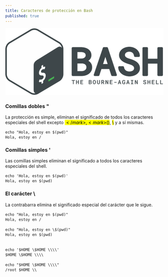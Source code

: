 ```yaml
---
title: Caracteres de protección en Bash
published: true
---
```


![](../assets/bash-logo.png)


### [](#header-1)Comillas dobles "

La protección es simple, eliminan el significado de todos los caracteres especiales del shell excepto <mark>$</mark>, <mark>$()</mark>, <mark>\\</mark> y a sí mismas.
```
echo "Hola, estoy en $(pwd)"
Hola, estoy en /
```

### [](#header-1)Comillas simples '

Las comillas simples eliminan el significado a todos los caracteres especiales del shell.
```
echo 'Hola, estoy en $(pwd)'
Hola, estoy en $(pwd)
```

### [](#header-1)El carácter \

La contrabarra elimina el significado especial del carácter que le sigue.
```
echo "Hola, estoy en $(pwd)"
Hola, estoy en /

echo "Hola, estoy en \$(pwd)"
Hola, estoy en $(pwd)


echo '$HOME \$HOME \\\\'
$HOME \$HOME \\\\

echo "$HOME \$HOME \\\\"
/root $HOME \\
```
